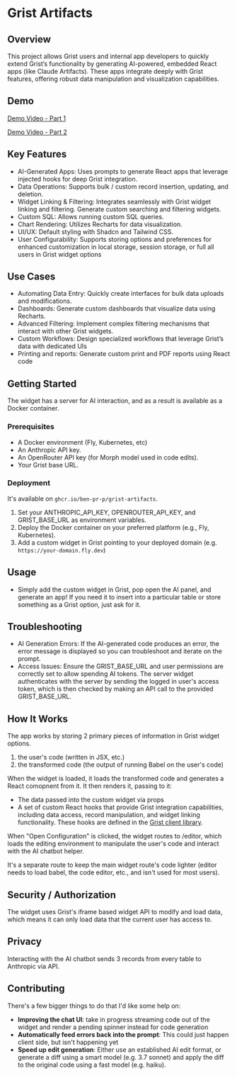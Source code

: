 # Grist Artifacts

## Overview

This project allows Grist users and internal app developers to quickly extend Grist’s functionality by generating AI-powered, embedded React apps (like Claude Artifacts). These apps integrate deeply with Grist features, offering robust data manipulation and visualization capabilities.

## Demo

[Demo Video - Part 1](https://www.loom.com/share/a76ccf7ea9cf4712acd7309a8c3154ce?sid=2da6719e-639d-4fbc-b769-8ab4d1e7064f)

[Demo Video - Part 2](https://www.loom.com/share/cf0b8fc9cc3448508c8721796c56e331?sid=0a35a018-bd1f-4e6e-b539-3d27a5276533)

## Key Features

- AI-Generated Apps: Uses prompts to generate React apps that leverage injected hooks for deep Grist integration.
- Data Operations: Supports bulk / custom record insertion, updating, and deletion.
- Widget Linking & Filtering: Integrates seamlessly with Grist widget linking and filtering. Generate custom searching and filtering widgets.
- Custom SQL: Allows running custom SQL queries.
- Chart Rendering: Utilizes Recharts for data visualization.
- UI/UX: Default styling with Shadcn and Tailwind CSS.
- User Configurability: Supports storing options and preferences for enhanced customization in local storage, session storage, or full all users in Grist widget options 

## Use Cases
-	Automating Data Entry: Quickly create interfaces for bulk data uploads and modifications.
-	Dashboards: Generate custom dashboards that visualize data using Recharts.
-	Advanced Filtering: Implement complex filtering mechanisms that interact with other Grist widgets.
-	Custom Workflows: Design specialized workflows that leverage Grist’s data with dedicated UIs
- Printing and reports: Generate custom print and PDF reports using React code

## Getting Started

The widget has a server for AI interaction, and as a result is available as a Docker container.

### Prerequisites
- A Docker environment (Fly, Kubernetes, etc)
- An Anthropic API key.
- An OpenRouter API key (for Morph model used in code edits).
- Your Grist base URL.

### Deployment

It's available on `ghcr.io/ben-pr-p/grist-artifacts`.

1.	Set your ANTHROPIC_API_KEY, OPENROUTER_API_KEY, and GRIST_BASE_URL as environment variables.
2.	Deploy the Docker container on your preferred platform (e.g., Fly, Kubernetes).
3.	Add a custom widget in Grist pointing to your deployed domain (e.g. `https://your-domain.fly.dev`)

## Usage
- Simply add the custom widget in Grist, pop open the AI panel, and generate an app! If you need
	it to insert into a particular table or store something as a Grist option, just ask for it.

## Troubleshooting
- AI Generation Errors: If the AI-generated code produces an error, the error message is displayed so you can troubleshoot and iterate on the prompt.
- Access Issues: Ensure the GRIST_BASE_URL and user permissions are correctly set to allow spending AI tokens. The server widget authenticates with the server by sending the logged in user's access token, which is then checked by making an API call to the provided GRIST_BASE_URL.

## How It Works

The app works by storing 2 primary pieces of information in Grist widget options.
1. the user's code (written in JSX, etc.)
2. the transformed code (the output of running Babel on the user's code)

When the widget is loaded, it loads the transformed code and generates a React comopnent from it.
It then renders it, passing to it:
- The data passed into the custom widget via props
- A set of custom React hooks that provide Grist integration capabilities, including data access, record manipulation, and widget linking functionality. These hooks are defined in the [Grist client library](https://github.com/ben-pr-p/grist-artifacts/blob/main/app/lib/grist.client.ts).

When "Open Configuration" is clicked, the widget routes to /editor, which loads the editing environment to manipulate the user's code and interact with the AI chatbot helper.

It's a separate route to keep the main widget route's code lighter (editor needs to load babel, the code editor, etc., and isn't used for most users).

## Security / Authorization

The widget uses Grist's iframe based widget API to modify and load data, which means it can only
load data that the current user has access to.

## Privacy

Interacting with the AI chatbot sends 3 records from every table to Anthropic via API.


## Contributing

There's a few bigger things to do that I'd like some help on:
- **Improving the chat UI**: take in progress streaming code out of the widget and render a pending spinner instead for code generation
- **Automatically feed errors back into the prompt**: This could just happen client side, but isn't happening yet
- **Speed up edit generation**: Either use an established AI edit format, or generate a diff using a smart model (e.g. 3.7 sonnet) and apply the diff to the original code using a fast model (e.g. haiku).